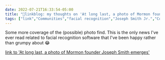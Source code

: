 ```yaml
---
date: 2022-07-21T16:33:54-05:00
title: "🔗linkblog: my thoughts on 'At long last, a photo of Mormon founder Joseph Smith emerges'"
tags: ["link","Communities","facial recognition","Joseph Smith Jr.","Community of Christ","The Church of Jesus Christ of Latter-day Saints","Lach Mackay"]
---
```

Some more coverage of the (possible) photo find. This is the only news I've ever read related to facial recognition software that I've been happy rather than grumpy about 😂
 

[link to 'At long last, a photo of Mormon founder Joseph Smith emerges'](https://www.sltrib.com/religion/2022/07/21/long-last-photo-mormon-founder/)
